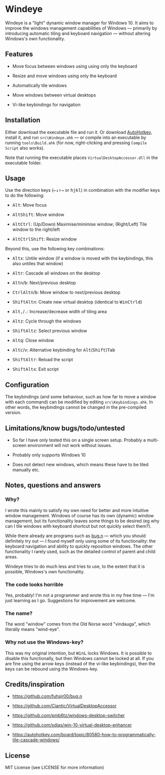 # Windeye

Windeye is a "light" dynamic window manager for Windows 10. It aims to
improve the windows management capabilities of Windows — primarily by
introducing automatic tiling and keyboard navigation — without
altering Windows's own functionality.

## Features

- Move focus between windows using using only the keyboard

- Resize and move windows using only the keyboard

- Automatically tile windows

- Move windows between virtual desktops

- Vi-like keybindings for navigation

## Installation

Either download the executable file and run it. Or download
[AutoHotkey](http://autohotkey.com), install it, and run
`src\Windeye.ahk` — or compile into an executable by running
`tools\Build.ahk` (for now, right-clicking and pressing `Compile Script`
also works).

Note that running the executable places `VirtualDesktopAccessor.dll` in
the executable folder.

## Usage

Use the direction keys
(<kbd>←</kbd><kbd>↓</kbd><kbd>↑</kbd><kbd>→</kbd> or
<kbd>h</kbd><kbd>j</kbd><kbd>k</kbd><kbd>l</kbd>) in combination with
the modifier keys to do the following:

- <kbd>Alt</kbd>: Move focus

- <kbd>Alt</kbd><kbd>Shift</kbd>: Move window

- <kbd>Alt</kbd><kbd>Ctrl</kbd>: (Up/Down) Maximise/minimise window; 
  (Right/Left) Tile window to the right/left

- <kbd>Alt</kbd><kbd>Ctrl</kbd><kbd>Shift</kbd>: Resize window

Beyond this, use the following key combinations:

- <kbd>Alt</kbd><kbd>x</kbd>: Untile window (if a window is moved with
  the keybindings, this also untiles that window)

- <kbd>Alt</kbd><kbd>r</kbd>: Cascade all windows on the desktop

- <kbd>Alt</kbd><kbd>n</kbd>/<kbd>b</kbd>: Next/previous desktop

- <kbd>Ctrl</kbd><kbd>Alt</kbd><kbd>n</kbd>/<kbd>b</kbd>: Move window to next/previous desktop

- <kbd>Shift</kbd><kbd>Alt</kbd><kbd>n</kbd>: Create new virtual desktop
  (identical to <kbd>Win</kbd><kbd>Ctrl</kbd><kbd>d</kbd>)

- <kbd>Alt</kbd><kbd>,</kbd>/<kbd>.</kbd>: Increase/decrease width of
  tiling area

- <kbd>Alt</kbd><kbd>z</kbd>: Cycle through the windows

- <kbd>Shift</kbd><kbd>Alt</kbd><kbd>z</kbd>: Select previous window

- <kbd>Alt</kbd><kbd>q</kbd>: Close window

- <kbd>Alt</kbd><kbd>c</kbd>/<kbd>v</kbd>: Alternative keybinding for
  <kbd>Alt</kbd>(<kbd>Shift</kbd>)<kbd>Tab</kbd>

- <kbd>Shift</kbd><kbd>Alt</kbd><kbd>r</kbd>: Reload the script

- <kbd>Shift</kbd><kbd>Alt</kbd><kbd>x</kbd>: Exit script

## Configuration

The keybindings (and some behaviour, such as how far to move a window
with each command) can be modified by editing `src\Keybindings.ahk`. In
other words, the keybindings cannot be changed in the pre-compiled
version.

## Limitations/know bugs/todo/untested

- So far I have only tested this on a single screen setup. Probably a
  multi-screen environment will not work without issues.

- Probably only supports Windows 10

- Does not detect new windows, which means these have to be tiled
  manually etc.

## Notes, questions and answers

### Why?

I wrote this mainly to satisfy my own need for better and more intuitive
window management. Windows of course has its own (dynamic) window
management, but its functionality leaves some things to be desired (eg
why can I tile windows with keyboard shortcut but not quickly select
them?).

While there already are programs such as
[bug.n](https://github.com/fuhsjr00/bug.n) — which you should
definitely try out — I found myself only using some of its
functionality: the keyboard navigation and ability to quickly
reposition windows. The other functionality I rarely used, such as the
detailed control of parent and child areas.

Windeye tries to do much less and tries to use, to the extent that it
is possible, Windows's own functionality.

### The code looks horrible

Yes, probably! I'm not a programmer and wrote this in my free time —
I'm just learning as I go. Suggestions for improvement are welcome.

### The name?

The word "window" comes from the Old Norse word "vindauga", which
literally means "wind-eye".

### Why not use the Windows-key?

This was my original intention, but <kbd>Win</kbd><kbd>L</kbd> locks
Windows. It is possible to disable this functionally, but then Windows
cannot be locked at all. If you are fine using the arrow keys (instead
of the vi-like keybindings), then the keys can be rebound using the
Windows-key.

## Credits/inspiration

- <https://github.com/fuhsjr00/bug.n>

- <https://github.com/Ciantic/VirtualDesktopAccessor> 

- <https://github.com/pmb6tz/windows-desktop-switcher>

- <https://github.com/sdias/win-10-virtual-desktop-enhancer>

- <https://autohotkey.com/board/topic/80580-how-to-programmatically-tile-cascade-windows/>

## License

MIT License (see LICENSE for more information)
